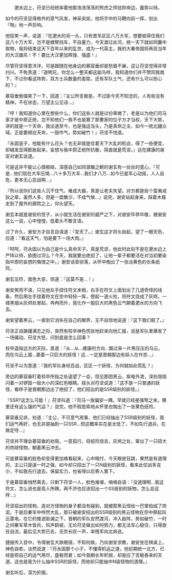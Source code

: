&emsp;&emsp;淝水边上，苻坚已经统率着他那浩浩荡荡的熊虎之师驻跸岸边，蓄势以待。

如今的苻坚显得格外的意气风发，神采奕奕，他将手中的马鞭向前一挥，划出『啪』地一声巨响。

他狂笑一声，说道：『在淝水的另一头，只有晋军区区八万大军，想要抵得住我们这八十万大军，岂不是螳臂挡车，不自量力，今天渡过此河，统一天下就如同囊中取物，我将结束这天下百年以来的乱世，成为一代英主，我的大秦帝国将再现当年的大汉雄风！不！要比大汉更加辉煌、强盛！』

尽管苻坚得意洋洋，可是跟随在他身边的慕容垂却是愁眉不展，这让苻坚觉得非常扫兴。不免责道：『道明兄，你怎么一整天都这副鸟样，我知道你们并不赞同我南下，不过你看这阵势，双方士兵数量的差距，还有军队士气，还有什么可以担心的？』

慕容垂勉强笑了一下，回道：『主公所言极是，不过臣今天不知怎的，人有些没有精神，不在状态，万望主公见谅…』

『哼！我知道你心里在想些什么，你们这些人就是过份卑微了，老是以为他们司马家才是中原正统，岂不知他们一族不也是篡了那曹家的位子方才当权，天下大势，讲的就是一个天命，我出道至今，也是强运当头，乃是真命之主，如今一统北疆众域，正是要顺应天命，一鼓作气，势如破竹！』苻坚不悦道。

『永固竖子，他能有什么花头？也无非就是仗着天下大乱的机会，得了一些便宜，却越发显得膨胀起来，妄想与我中原正统所抗衡，简直就是荒谬。』远在建康的谢安对谢玄说道。

可是这并不能让心情郁结，深感自己如同涸辙之鲋的谢玄有一丝丝的宽心，『可是…他们现在大军压境…八十多万大军…我们才八万…如今已是军心动摇，人人自危，更本无心恋战啊…』

『所以说你们这些人沉不住气，难成大器，真是让老夫失望。对方都是些个蛮夷戎狄之辈，虽然人多，但是一盘散沙，不成气候…』说完，谢安站起身来，踩着木屐走到了屋外的廊院之上，仰头望天。

谢玄本就是谢安的侄子，从小就生活在谢安的威严之下，对谢安毕恭毕敬，被谢安这么一说，心中惶惶，低着头不敢言语。

过了许久，谢安方才自言自语道：『变天了。』谢玄这才将头抬起，望了一眼天色，应道：『看这天气，怕是要下一场大雨。』

『呵呵，苻永固以为自己是什么真命天子，真是荒谬，他此时此刻不是在淝水边上严阵以待，欲图过河么？今天，我就要出绝招了，让他一辈子都要活在对当初要染指中原的妄想的悔恨之中。』谢安话音徐落，从怀中掏出了一张淡黄色的长条纸符。

谢玄见符，面色大变，惊道：『这莫不是…！』

谢安笑而不语，只见他左手捏住符文末梢，右手在符文上面划出了几道奇怪的线条，然后用左手捏着符文在空中轻轻一挥，卷起一道火柱，将符文烧成了灰烬。一缕黑烟从灰烬处冒起，冉冉而升，竟化作一股巨大的黑色云气朝着淝水的方向飞去。

谢安望着黑云，一直到它消失在自己的眼界，无不自信地说道：『这下我们稳了。』

苻坚正自踌躇满志之际，突然有校卒神色慌张地赶来向他汇报，说是军队里爆发了一场骚动。苻坚大怒，问到底是怎么回事？

校卒遥指远方的天际，禀道：『从…从…建康的方向…飘过来一片黑压压的乌云，而在乌云上面…裹着一只巨大的妖怪！这…一定是晋朝那边有妖人在作祟…』

苻坚不以为意道：『我的军队身经百战，区区一个妖怪，为何就如此慌乱？』

旁边的慕容垂盯着校卒所指之处遥望了一会，但见那团黑云，紫电外泄，深处隐隐闪着一对锣鼓一般大小的深红色眼睛。摇头对苻坚说道：『这不是一只普通的妖怪，看样子是晋朝那边出了绝招了，他们招出的是SSR级别的妖怪。』

『SSR?这怎么可能！』苻坚叫道：『司马一族偏安一隅，早就已经是强弩之末，哪里还有这么强的气运？』说完，他不假思索地从怀里也掏出了一张黄色纸符。

慕容垂见状，劝道：『主公，不可意气用事，他们已经抽出了SSR级别的妖怪，我们运气再好，也无非是抽到一只SSR…但这概率实在是太低了，不如先行退兵，在做定夺…』

苻坚并不理会慕容垂的劝阻，一意孤行，将纸符烧去，灰烬之处，窜出了一只硕大的肉球怪物，朝着黑云冲去。

可是慕容垂的脸色却变得更加难看起来，心中暗忖，今天眼皮狂跳，果然是有道理的，主公只是逞一时之强，如今却只招出了一只N级别的妖怪，看来此仗凶多吉少，不如我先行退去，保留实力，也省得以后寄人篱下。

于是慕容垂悄然离去，只剩下苻坚一人，脸色难堪，喃喃自语：『没道理啊…我这符文，怎么说也是高人所赐，再不济也应该招出一个SS级别的妖物，怎么会这样…』

苻坚招出的怪物，连对方怪物的身子都没有碰到，就被那黑云怪给一巴掌拍成了肉泥。于是后秦军中哗然大乱，那只被谢安招出的SSR级别的黑云怪物在空中祭起风云雷电，在它的推波助澜之下，晋朝的军队安然渡河，冲入敌阵，势如破竹，一时之间秦军草木皆兵，风声鹤唳，无论苻坚做出如何努力，都无法军心稳住，只得放任自流，最后见大势已去，无奈长叹一声，率残军向北奔逃。

捷报传入宫中，令得谢玄大跌眼镜，不知何故。乃向谢安求教，谢安坐在棋桌上，神色自若，淡然说道：『苻永固那个小子，不懂得机运之道，他前期统一北方，已经是把自己的运气用尽，盛极而衰；如今我朝长年积弱，却是应了否极泰来的天道。这也是我为什么抽中SSR的妖怪，而他却只能抽中N级怪物的道理。』

谢玄听后，深为折服。​​​​

